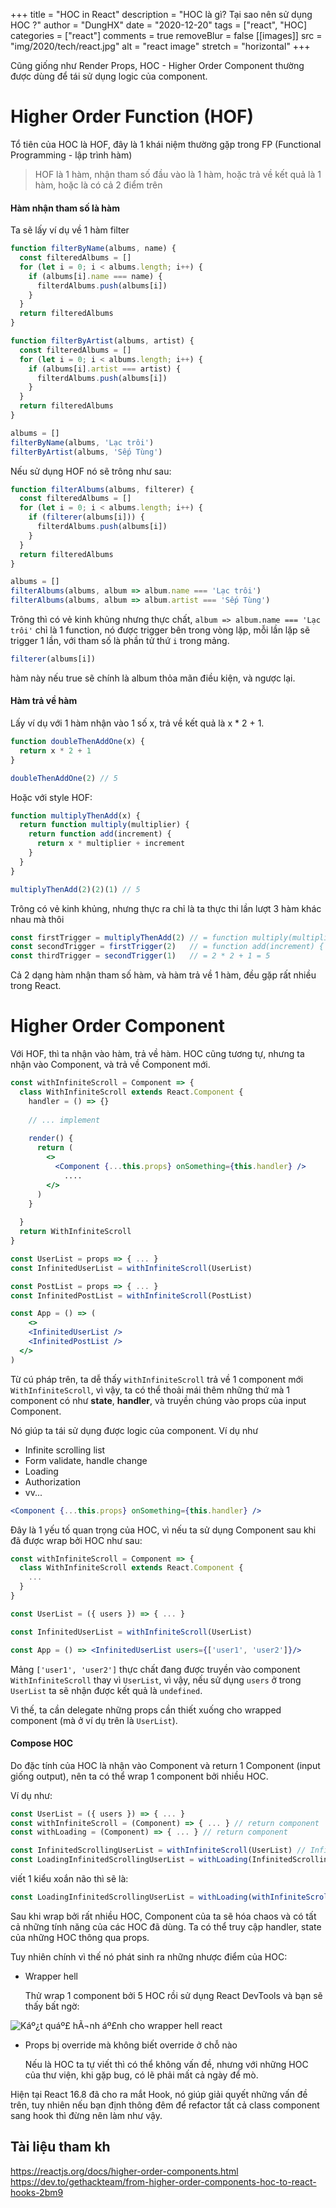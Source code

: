 +++
title = "HOC in React"
description = "HOC là gì? Tại sao nên sử dụng HOC ?"
author = "DungHX"
date = "2020-12-20"
tags = ["react", "HOC]
categories = ["react"]
comments = true
removeBlur = false
[[images]]
  src = "img/2020/tech/react.jpg"
  alt = "react image"
  stretch = "horizontal"
+++

Cũng giống như Render Props, HOC - Higher Order Component thường được dùng để tái sử dụng logic của component.

# Higher Order Function (HOF)

Tổ tiên của HOC là HOF, đây là 1 khái niệm thường gặp trong FP (Functional Programming - lập trình hàm)

> HOF là 1 hàm, nhận tham số đầu vào là 1 hàm, hoặc trả về kết quả là 1 hàm, hoặc là có cả 2 điểm trên

#### Hàm nhận tham số là hàm

Ta sẽ lấy ví dụ về 1 hàm filter

```js
function filterByName(albums, name) {
  const filteredAlbums = []
  for (let i = 0; i < albums.length; i++) {
    if (albums[i].name === name) {
      filterdAlbums.push(albums[i])
    }
  }
  return filteredAlbums
}

function filterByArtist(albums, artist) {
  const filteredAlbums = []
  for (let i = 0; i < albums.length; i++) {
    if (albums[i].artist === artist) {
      filterdAlbums.push(albums[i])
    }
  }
  return filteredAlbums
}

albums = []
filterByName(albums, 'Lạc trôi')
filterByArtist(albums, 'Sếp Tùng')
```

Nếu sử dụng HOF nó sẽ trông như sau:

```js
function filterAlbums(albums, filterer) {
  const filteredAlbums = []
  for (let i = 0; i < albums.length; i++) {
    if (filterer(albums[i])) {
      filterdAlbums.push(albums[i])
    }
  }
  return filteredAlbums
}

albums = []
filterAlbums(albums, album => album.name === 'Lạc trôi')
filterAlbums(albums, album => album.artist === 'Sếp Tùng')
```

Trông thì có vẻ kinh khủng nhưng thực chất, `album => album.name === 'Lạc trôi'` chỉ là 1 function, nó được trigger bên trong vòng lặp, mỗi lần lặp sẽ trigger 1 lần, với tham số là phần tử thứ `i` trong mảng.

```js
filterer(albums[i])
```

hàm này nếu true sẽ chính là album thỏa mãn điều kiện, và ngược lại.

#### Hàm trả về hàm

Lấy ví dụ với 1 hàm nhận vào 1 số x, trả về kết quả là x * 2 + 1.

```js
function doubleThenAddOne(x) {
  return x * 2 + 1
}

doubleThenAddOne(2)	// 5
```

Hoặc với style HOF:

```js
function multiplyThenAdd(x) {
  return function multiply(multiplier) {
    return function add(increment) {
      return x * multiplier + increment
    }
  }
}

multiplyThenAdd(2)(2)(1) // 5
```

Trông có vẻ kinh khủng, nhưng thực ra chỉ là ta thực thi lần lượt 3 hàm khác nhau mà thôi

```js
const firstTrigger = multiplyThenAdd(2) // = function multiply(multiplier) { ... }
const secondTrigger = firstTrigger(2) 	// = function add(increment) { ... }
const thirdTrigger = secondTrigger(1)   // = 2 * 2 + 1 = 5
```

Cả 2 dạng hàm nhận tham số hàm, và hàm trả về 1 hàm, đều gặp rất nhiều trong React.

# Higher Order Component

Với HOF, thì ta nhận vào hàm, trả về hàm. HOC cũng tương tự, nhưng ta nhận vào Component, và trả về Component mới.

```jsx
const withInfiniteScroll = Component => {
  class WithInfiniteScroll extends React.Component {
    handler = () => {}
    
    // ... implement
    
    render() {
      return (
        <>
          <Component {...this.props} onSomething={this.handler} />
        	....
        </>
      )
    }
    
  }
  return WithInfiniteScroll
}

const UserList = props => { ... }
const InfinitedUserList = withInfiniteScroll(UserList)

const PostList = props => { ... }
const InfinitedPostList = withInfiniteScroll(PostList)

const App = () => (
	<>
  	<InfinitedUserList />
    <InfinitedPostList />
  </>
)
```

Từ cú pháp trên, ta dễ thấy `withInfiniteScroll` trả về 1 component mới `WithInfiniteScroll`, vì vậy, ta có thể thoải mái thêm những thứ mà 1 component có như **state**, **handler**, và truyền chúng vào props của input Component.

Nó giúp ta tái sử dụng được logic của component. Ví dụ như

* Infinite scrolling list
* Form validate, handle change
* Loading
* Authorization
* vv...

```jsx
<Component {...this.props} onSomething={this.handler} />
```

Đây là 1 yếu tố quan trọng của HOC, vì nếu ta sử dụng Component sau khi đã được wrap bởi HOC như sau:

```jsx
const withInfiniteScroll = Component => {
  class WithInfiniteScroll extends React.Component {
    ...
  }
}

const UserList = ({ users }) => { ... }

const InfinitedUserList = withInfiniteScroll(UserList)

const App = () => <InfinitedUserList users={['user1', 'user2']}/>
```

Mảng `['user1', 'user2']` thực chất đang được truyền vào component `WithInfiniteScroll` thay vì `UserList`, vì vậy, nếu sử dụng `users` ở trong `UserList` ta sẽ nhận được kết quả là `undefined`.

Vì thế, ta cần delegate những props cần thiết xuống cho wrapped component (mà ở ví dụ trên là `UserList`).

#### Compose HOC

Do đặc tính của HOC là nhận vào Component và return 1 Component (input giống output), nên ta có thể wrap 1 component bởi nhiều HOC.

Ví dụ như:

```jsx
const UserList = ({ users }) => { ... }
const withInfiniteScroll = (Component) => { ... } // return component
const withLoading = (Component) => { ... } // return component

const InfinitedScrollingUserList = withInfiniteScroll(UserList) // InfinitedScrollingUserList is a component
const LoadingInfinitedScrollingUserList = withLoading(InfinitedScrollingUserList) // LoadingInfinitedScrollingUserList is also a component
```

viết 1 kiểu xoắn não thì sẽ là:

```jsx
const LoadingInfinitedScrollingUserList = withLoading(withInfiniteScroll(UserList)) 
```

Sau khi wrap bởi rất nhiều HOC, Component của ta sẽ hóa chaos và có tất cả những tính năng của các HOC đã dùng. Ta có thể truy cập handler, state của những HOC thông qua props.

Tuy nhiên chính vì thế nó phát sinh ra những nhược điểm của HOC:

* Wrapper hell

  Thử wrap 1 component bởi 5 HOC rồi sử dụng React DevTools và bạn sẽ thấy bất ngờ:

![Káº¿t quáº£ hÃ¬nh áº£nh cho wrapper hell react](https://cdn-images-1.medium.com/max/1200/1*SU5_ws88Kh_Oio_L4Myhvg.png)

* Props bị override mà không biết override ở chỗ nào

  Nếu là HOC ta tự viết thì có thể không vấn đề, nhưng với những HOC của thư viện, khi gặp bug, có lẽ phải mất cả ngày để mò.

Hiện tại React 16.8 đã cho ra mắt Hook, nó giúp giải quyết những vấn đề trên, tuy nhiên nếu bạn định thông đêm để refactor tất cả class component sang hook thì đừng nên làm như vậy.

## Tài liệu tham kh

https://reactjs.org/docs/higher-order-components.html
https://dev.to/gethackteam/from-higher-order-components-hoc-to-react-hooks-2bm9
